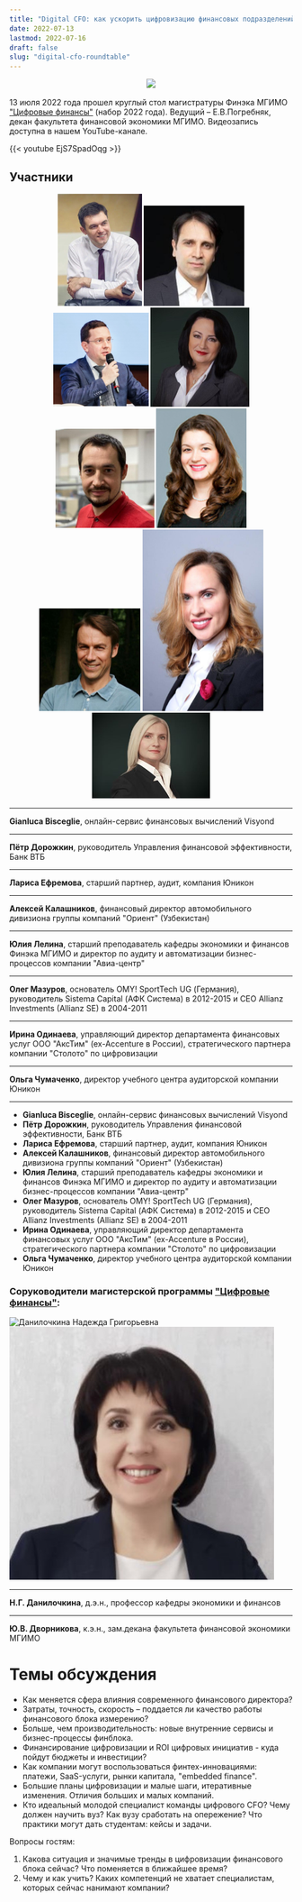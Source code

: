 ```yaml
---
title: "Digital CFO: как ускорить цифровизацию финансовых подразделений?"
date: 2022-07-13
lastmod: 2022-07-16
draft: false
slug: "digital-cfo-roundtable"
---
```


[digital]: /program/masters/digital-finance
[econ-badge-mag]: https://img.shields.io/badge/Экономика-Цифровые_финансы-1EB3A1

<center>

[![][econ-badge-mag]][digital]

</center>

13 июля 2022 года прошел круглый стол магистратуры Финэка МГИМО ["Цифровые финансы"][digital] (набор 2022 года). Ведущий – Е.В.Погребняк, декан факультета финансовой экономики МГИМО.
Видеозапись доступна в нашем YouTube-канале.

{{< youtube EjS7SpadOqg >}}

## Участники
<center>
<img
    src="/images/person/epogrebnyak2.jpg"
    alt="Погребняк Евгений Владимирович"
    title="Погребняк Евгений Владимирович"
    class="rounded-photo mr-1 mb-1"
/>
<img
    src="Gianluca-Bisceglie.png"
    alt="Gianluca Bisceglie"
    title="Gianluca Bisceglie"
    class="rounded-photo mr-1 mb-1"
/>
<img
    src="pyotr-dorozhkin.png"
    alt="Пётр Дорожкин"
    title="Пётр Дорожкин"
    class="rounded-photo mr-1 mb-1"
/>
<img
    src="larisa-efremova.png"
    alt="Лариса Ефремова"
    title="Лариса Ефремова"
    class="rounded-photo mr-1 mb-1"
/>
<img
    src="aleksey-kalashnikov.png"
    alt="Алексей Калашников"
    title="Алексей Калашников"
    class="rounded-photo mr-1 mb-1"
/>
<img
    src="juliya-lelina.png"
    alt="Юлия Лелина"
    title="Юлия Лелина"
    class="rounded-photo mr-1 mb-1"
/>
<img
    src="oleg-mazurov.png"
    alt="Олег Мазуров"
    title="Олег Мазуров"
    class="rounded-photo mr-1 mb-1"
/>
<img
    src="irina-odinaeva.png"
    alt="Ирина Одинаева"
    title="Ирина Одинаева"
    class="rounded-photo mr-1 mb-1"
/>
<img
    src="olga-chumachenko.png"
    alt="Ольга Чумаченко"
    title="Ольга Чумаченко"
    class="rounded-photo mr-1 mb-1"
/>
</center>

---

**Gianluca Bisceglie**, онлайн-сервис финансовых вычислений Visyond

---

**Пётр Дорожкин**, руководитель Управления финансовой эффективности, Банк ВТБ

---

**Лариса Ефремова**, старший партнер, аудит, компания Юникон

---

**Алексей Калашников**, финансовый директор автомобильного дивизиона группы компаний "Ориент" (Узбекистан)

---

**Юлия Лелина**, старший преподаватель кафедры экономики и финансов Финэка МГИМО и директор по аудиту и автоматизации бизнес-процессов компании "Авиа-центр"

---

**Олег Мазуров**, основатель OMY! SportTech UG (Германия), руководитель Sistema Capital (АФК Система) в 2012-2015 и CEO Allianz Investments (Allianz SE) в 2004-2011

---

**Ирина Одинаева**, управляющий директор департамента финансовых услуг ООО "АксТим" (ex-Accenture в России), стратегического партнера компании "Столото" по цифровизации

---

**Ольга Чумаченко**, директор учебного центра аудиторской компании Юникон

---

- **Gianluca Bisceglie**, онлайн-сервис финансовых вычислений Visyond
- **Пётр Дорожкин**, руководитель Управления финансовой эффективности, Банк ВТБ
- **Лариса Ефремова**, старший партнер, аудит, компания Юникон
- **Алексей Калашников**, финансовый директор автомобильного дивизиона группы компаний "Ориент" (Узбекистан)
- **Юлия Лелина**, старший преподаватель кафедры экономики и финансов Финэка МГИМО и директор по аудиту и автоматизации бизнес-процессов компании "Авиа-центр"
- **Олег Мазуров**, основатель OMY! SportTech UG (Германия), руководитель Sistema Capital (АФК Система) в 2012-2015 и CEO Allianz Investments (Allianz SE) в 2004-2011
- **Ирина Одинаева**, управляющий директор департамента финансовых услуг ООО "АксТим" (ex-Accenture в России), стратегического партнера компании "Столото" по цифровизации
- **Ольга Чумаченко**, директор учебного центра аудиторской компании Юникон

### Соруководители магистерской программы ["Цифровые финансы"][digital]:

<img
    src="https://mgimo.ru/upload/iblock/e2a/danilochkina.jpg"
    alt="Данилочкина Надежда Григорьевна"
    title="Данилочкина Надежда Григорьевна"
    class="rounded-photo mr-1 mb-1"
/>
<img
    src="/images/person/dvornikova2.jpg"
    alt="Дворникова Юлия Владимировна"
    title="Дворникова Юлия Владимировна"
    class="rounded-photo mr-1 mb-1"
/>

---

**Н.Г. Данилочкина**, д.э.н., профессор кафедры экономики и финансов

---

**Ю.В. Дворникова**, к.э.н., зам.декана факультета финансовой экономики МГИМО

# Темы обсуждения

- Как меняется сфера влияния современного финансового директора?
- Затраты, точность, скорость – поддается ли качество работы финансового блока измерению?
- Больше, чем производительность: новые внутренние сервисы и бизнес-процессы финблока.
- Финансирование цифровизации и ROI цифровых инициатив - куда пойдут бюджеты и инвестиции?
- Как компании могут воспользоваться финтех-инновациями: платежи, SaaS-услуги, рынки капитала, "embedded finance".
- Большие планы цифровизации и малые шаги, итеративные изменения. Отличия больших и малых компаний.
- Кто идеальный молодой специалист команды цифрового CFO? Чему должен научить вуз? Как вузу сработать на опережение? Что практики могут дать студентам: кейсы и задачи.

Вопросы гостям:

1. Какова ситуация и значимые тренды в цифровизации финансового блока сейчас? Что поменяется в ближайшее время?
2. Чему и как учить? Каких компетенций не хватает специалистам, которых сейчас нанимают компании?

<!--

Приглашаются абитуриенты магистерской программы ["Цифровые финансы"][digital], а также студенты и преподаватели. Для участия необходимо [зарегистрироваться](https://docs.google.com/forms/d/e/1FAIpQLSdTbeQ3aTncwYZil2nZ0zfR2mSi7UtnefrjqdvH7iPVgebGcQ/viewform).

-->

